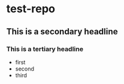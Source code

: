 # test-repo
## This is a secondary headline
### This is a tertiary headline
* first
* second
* third
